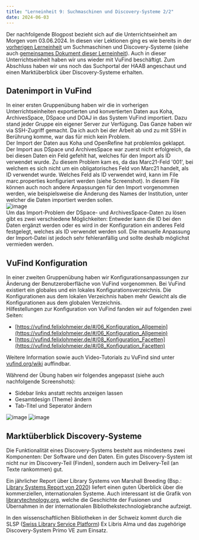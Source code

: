 ```yaml
---
title: "Lerneinheit 9: Suchmaschinen und Discovery-Systeme 2/2"
date: 2024-06-03
---
```


Der nachfolgende Blogpost bezieht sich auf die Unterrichtseinheit am Morgen vom 03.06.2024. In diesen vier Lektionen ging es wie bereits in der [vorherigen Lerneinheit](https://yara-wagner.github.io/lerntagebuch/2024/06/03/lerneinheit9.html) um Suchmaschinen und Discovery-Systeme (siehe auch [gemeinsames Dokument dieser Lerneinheit](https://pad.gwdg.de/5jn060c8RDC6WukTIuP5RQ)). Auch in dieser Unterrichtseinheit haben wir uns wieder mit VuFind beschäftigt. Zum Abschluss haben wir uns noch das Suchportal der HAAB angeschaut und einen Marktüberblick über Discovery-Systeme erhalten.

## Datenimport in VuFind
In einer ersten Gruppenübung haben wir die in vorherigen Unterrichtseinheiten exportierten und konvertierten Daten aus Koha, ArchivesSpace, DSpace und DOAJ in das System VuFind importiert. Dazu stand jeder Gruppe ein eigener Server zur Verfügung. Das Ganze haben wir via SSH-Zugriff gemacht. Da ich auch bei der Arbeit ab und zu mit SSH in Berührung komme, war das für mich kein Problem.<br>
Der Import der Daten aus Koha und OpenRefine hat problemlos geklappt. Der Import aus DSpace und ArchivesSpace war zuerst nicht erfolgreich, da bei diesen Daten ein Feld gefehlt hat, welches für den Import als ID verwendet wurde. Zu diesem Problem kam es, da das Marc21-Feld '001', bei welchem es sich nicht um ein obligatorisches Feld von Marc21 handelt, als ID verwendet wurde. Welches Feld als ID verwendet wird, kann im File marc.properties konfiguriert werden (siehe Screenshot). In diesem File können auch noch andere Anpassungen für den Import vorgenommen werden, wie beispielsweise die Änderung des Names der Institution, unter welcher die Daten importiert werden sollen.<br>
![image](https://github.com/yara-wagner/lerntagebuch/assets/160014711/60f69dad-eb12-403d-9843-07835ab9a881)<br>
Um das Import-Problem der DSpace- und ArchivesSpace-Daten zu lösen gibt es zwei verschiedene Möglichkeiten: Entweder kann die ID bei den Daten ergänzt werden oder es wird in der Konfiguration ein anderes Feld festgelegt, welches als ID verwendet werden soll. Die manuelle Anpassung der Import-Datei ist jedoch sehr fehleranfällig und sollte deshalb möglichst vermieden werden.

## VuFind Konfiguration
In einer zweiten Gruppenübung haben wir Konfigurationsanpassungen zur Änderung der Benutzeroberfläche von VuFind vorgenommen. Bei VuFind existiert ein globales und ein lokales Konfigurationsverzeichnis. Die Konfigurationen aus dem lokalen Verzeichnis haben mehr Gewicht als die Konfigurationen aus dem globalen Verzeichnis.<br>
Hilfestellungen zur Konfiguration von VuFind fanden wir auf folgenden zwei Seiten:
- [https://vufind.felixlohmeier.de/#/06_Konfiguration_Allgemein](https://vufind.felixlohmeier.de/#/06_Konfiguration_Allgemein)
- [https://vufind.felixlohmeier.de/#/08_Konfiguration_Facetten](https://vufind.felixlohmeier.de/#/08_Konfiguration_Facetten)

Weitere Information sowie auch Video-Tutorials zu VuFind sind unter [vufind.org/wiki](https://vufind.org/wiki/) auffindbar.


Während der Übung haben wir folgendes angepasst (siehe auch nachfolgende Screenshots):
- Sidebar links anstatt rechts anzeigen lassen
- Gesamtdesign (Theme) ändern
- Tab-Titel und Seperator ändern

![image](https://github.com/yara-wagner/lerntagebuch/assets/160014711/a0a345f9-23c3-4daf-9625-981036d6aadc)
![image](https://github.com/yara-wagner/lerntagebuch/assets/160014711/7263980f-7f22-4fc2-aee0-6171ad2bdacf)

## Marktüberblick Discovery-Systeme
Die Funktionalität eines Discovery-Systems besteht aus mindestens zwei Komponenten: Der Software und den Daten. Ein gutes Discovery-System ist nicht nur im Discovery-Teil (Finden), sondern auch im Delivery-Teil (an Texte rankommen) gut.

Ein jährlicher Report über Library Systems von Marshall Breeding (Bsp.: [Library Systems Report von 2020](https://americanlibrariesmagazine.org/2020/05/01/2020-library-systems-report/)) liefert einen guten Überblick über die kommerziellen, internationalen Systeme. Auch interessant ist die Grafik von [librarytechnology.org](https://librarytechnology.org/mergers/), welche die Geschichte der Fusionen und Übernahmen in der internationalen Bibliothekstechnologiebranche aufzeigt.

In den wissenschaftlichen Bibliotheken in der Schweiz kommt durch die SLSP ([Swiss Library Service Platform](https://slsp.ch/)) Ex Libris Alma und das zugehörige Discovery-System Primo VE zum Einsatz.
